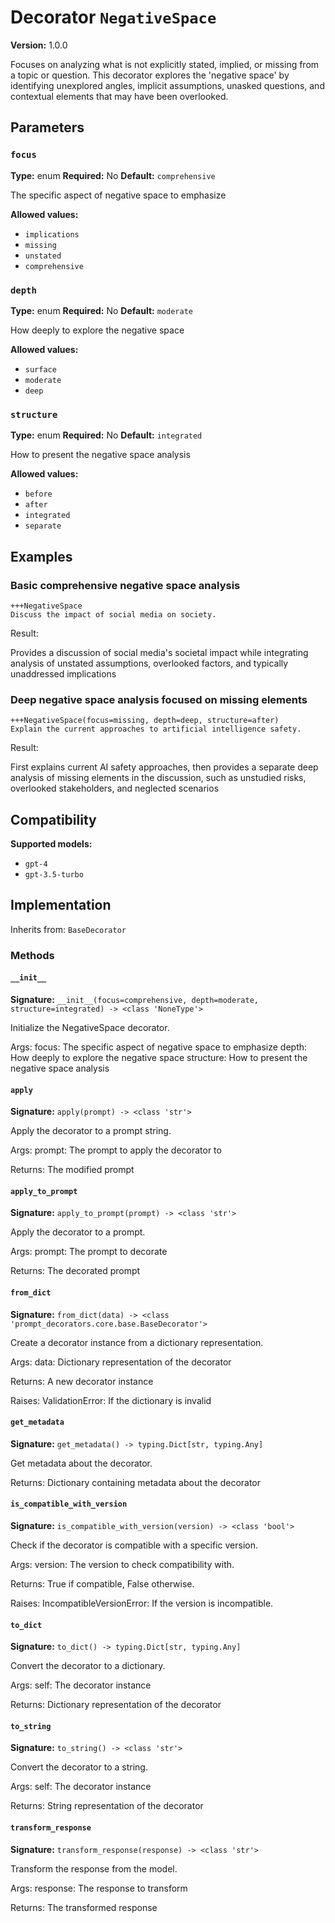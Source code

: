 # Decorator `NegativeSpace`

**Version:** 1.0.0

Focuses on analyzing what is not explicitly stated, implied, or missing from a topic or question. This decorator explores the 'negative space' by identifying unexplored angles, implicit assumptions, unasked questions, and contextual elements that may have been overlooked.

## Parameters

### `focus`

**Type:** enum
**Required:** No
**Default:** `comprehensive`

The specific aspect of negative space to emphasize

**Allowed values:**

- `implications`
- `missing`
- `unstated`
- `comprehensive`

### `depth`

**Type:** enum
**Required:** No
**Default:** `moderate`

How deeply to explore the negative space

**Allowed values:**

- `surface`
- `moderate`
- `deep`

### `structure`

**Type:** enum
**Required:** No
**Default:** `integrated`

How to present the negative space analysis

**Allowed values:**

- `before`
- `after`
- `integrated`
- `separate`

## Examples

### Basic comprehensive negative space analysis

```
+++NegativeSpace
Discuss the impact of social media on society.
```

Result:

Provides a discussion of social media's societal impact while integrating analysis of unstated assumptions, overlooked factors, and typically unaddressed implications

### Deep negative space analysis focused on missing elements

```
+++NegativeSpace(focus=missing, depth=deep, structure=after)
Explain the current approaches to artificial intelligence safety.
```

Result:

First explains current AI safety approaches, then provides a separate deep analysis of missing elements in the discussion, such as unstudied risks, overlooked stakeholders, and neglected scenarios

## Compatibility

**Supported models:**

- `gpt-4`
- `gpt-3.5-turbo`

## Implementation

Inherits from: `BaseDecorator`

### Methods

#### `__init__`

**Signature:** `__init__(focus=comprehensive, depth=moderate, structure=integrated) -> <class 'NoneType'>`

Initialize the NegativeSpace decorator.

Args:
    focus: The specific aspect of negative space to emphasize
    depth: How deeply to explore the negative space
    structure: How to present the negative space analysis

#### `apply`

**Signature:** `apply(prompt) -> <class 'str'>`

Apply the decorator to a prompt string.

Args:
    prompt: The prompt to apply the decorator to


Returns:
    The modified prompt

#### `apply_to_prompt`

**Signature:** `apply_to_prompt(prompt) -> <class 'str'>`

Apply the decorator to a prompt.

Args:
    prompt: The prompt to decorate

Returns:
    The decorated prompt

#### `from_dict`

**Signature:** `from_dict(data) -> <class 'prompt_decorators.core.base.BaseDecorator'>`

Create a decorator instance from a dictionary representation.

Args:
    data: Dictionary representation of the decorator

Returns:
    A new decorator instance

Raises:
    ValidationError: If the dictionary is invalid

#### `get_metadata`

**Signature:** `get_metadata() -> typing.Dict[str, typing.Any]`

Get metadata about the decorator.

Returns:
    Dictionary containing metadata about the decorator

#### `is_compatible_with_version`

**Signature:** `is_compatible_with_version(version) -> <class 'bool'>`

Check if the decorator is compatible with a specific version.

Args:
    version: The version to check compatibility with.


Returns:
    True if compatible, False otherwise.


Raises:
    IncompatibleVersionError: If the version is incompatible.

#### `to_dict`

**Signature:** `to_dict() -> typing.Dict[str, typing.Any]`

Convert the decorator to a dictionary.

Args:
    self: The decorator instance

Returns:
    Dictionary representation of the decorator

#### `to_string`

**Signature:** `to_string() -> <class 'str'>`

Convert the decorator to a string.

Args:
    self: The decorator instance

Returns:
    String representation of the decorator

#### `transform_response`

**Signature:** `transform_response(response) -> <class 'str'>`

Transform the response from the model.

Args:
    response: The response to transform

Returns:
    The transformed response

